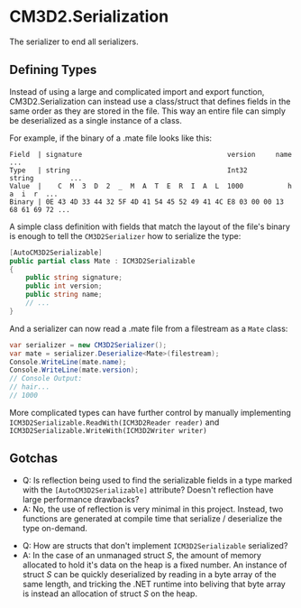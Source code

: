 # CM3D2.Serialization

The serializer to end all serializers.



## Defining Types

Instead of using a large and complicated import and export function,
CM3D2.Serialization can instead use a class/struct that defines fields 
in the same order as they are stored in the file.
This way an entire file can simply be deserialized as a single instance of a class.

For example, if the binary of a .mate file looks like this:
```
Field  | signature                                    version     name           ...
Type   | string                                       Int32       string         ...
Value  |    C  M  3  D  2  _  M  A  T  E  R  I  A  L  1000           h  a  i  r  ...
Binary | 0E 43 4D 33 44 32 5F 4D 41 54 45 52 49 41 4C E8 03 00 00 13 68 61 69 72 ...
```
A simple class definition with fields that match the layout of the file's binary
is enough to tell the `CM3D2Serializer` how to serialize the type:
```cs
[AutoCM3D2Serializable]
public partial class Mate : ICM3D2Serializable
{
    public string signature;
    public int version;
    public string name;
    // ...
}
```
And a serializer can now read a .mate file from a filestream as a `Mate` class:
```cs
var serializer = new CM3D2Serializer();
var mate = serializer.Deserialize<Mate>(filestream);
Console.WriteLine(mate.name);
Console.WriteLine(mate.version);
// Console Output:
// hair...
// 1000
```

More complicated types can have further control by manually implementing
`ICM3D2Serializable.ReadWith(ICM3D2Reader reader)` and `ICM3D2Serializable.WriteWith(ICM3D2Writer writer)`

## Gotchas

- Q: Is reflection being used to find the serializable fields in a type marked with the `[AutoCM3D2Serializable]` attribute?
Doesn't reflection have large performance drawbacks?
- A: No, the use of reflection is very minimal in this project.
Instead, two functions are generated at compile time that serialize / deserialize the type on-demand.

* Q: How are structs that don't implement `ICM3D2Serializable` serialized?
* A: In the case of an unmanaged struct *S*, the amount of memory allocated to hold it's data on the heap is a fixed number.
An instance of struct *S* can be quickly deserialized by reading in a byte array of the same length,
and tricking the .NET runtime into beliving that byte array is instead an allocation of struct *S* on the heap.
